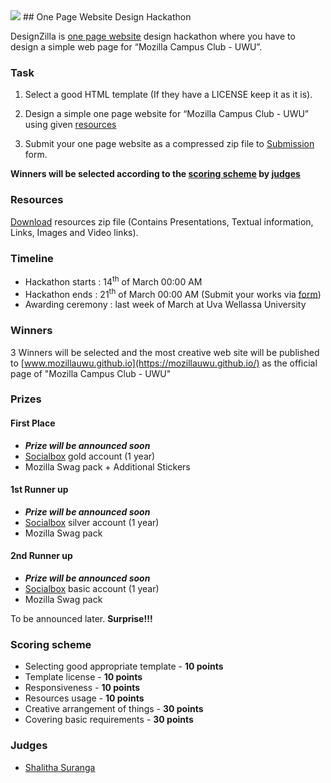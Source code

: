 <img src="/designzilla.png" style="align: center;">
## One Page Website Design Hackathon


DesignZilla is [one page website](https://onepagelove.com/what-exactly-is-a-one-page-website) design hackathon where you have to design a simple web page for “Mozilla Campus Club - UWU”. 

### Task

1. Select a good HTML template (If they have a LICENSE keep it as it is). 

2. Design a simple one page website for “Mozilla Campus Club - UWU” using given [resources](#resources)

3. Submit your one page website as a compressed zip file to [Submission](submission) form.

**Winners will be selected according to the [scoring scheme](#scoring-scheme) by [judges](#judges)**

### Resources

[Download](download/DesignZillaResources.zip) resources zip file (Contains Presentations, Textual information, Links, Images and Video links).

### Timeline 

- Hackathon starts : 14<sup>th</sup> of March 00:00 AM
- Hackathon ends : 21<sup>th</sup> of March 00:00 AM (Submit your works via [form](submission))
- Awarding ceremony : last week of March at Uva Wellassa University 

### Winners 

3 Winners will be selected and the most creative web site will be published to [www.mozillauwu.github.io](https://mozillauwu.github.io/) as the official page of "Mozilla Campus Club - UWU"

### Prizes 

#### First Place

- ***Prize will be announced soon***
- [Socialbox](https://www.socialbox.co.com/pricing) gold account (1 year) 
- Mozilla Swag pack + Additional Stickers

#### 1st Runner up

- ***Prize will be announced soon***
- [Socialbox](https://www.socialbox.co.com/pricing)  silver account (1 year)
- Mozilla Swag pack

#### 2nd Runner up
- ***Prize will be announced soon***
- [Socialbox](https://www.socialbox.co.com/pricing)  basic account (1 year)
- Mozilla Swag pack


To be announced later. **Surprise!!!**


### Scoring scheme

- Selecting good appropriate template - __10 points__
- Template license - __10 points__
- Responsiveness - __10 points__
- Resources usage - __10 points__
- Creative arrangement of things - __30 points__
- Covering basic requirements - __30 points__

### Judges 

- [Shalitha Suranga](https://github.com/shalithasuranga)

